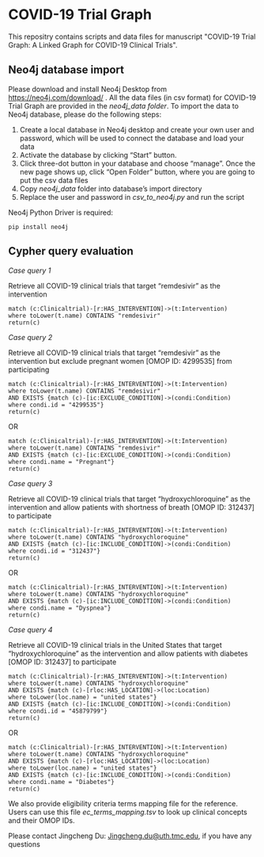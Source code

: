 # COVID-19 Trial Graph
This repositry contains scripts and data files for manuscript 
"COVID-19 Trial Graph: A Linked Graph for COVID-19 Clinical Trials".

## Neo4j database import
Please download and install Neo4j Desktop from 
https://neo4j.com/download/ . All the data files (in csv format) for COVID-19 Trial Graph are provided
in the <em>neo4j_data folder</em>. To import the data to Neo4j database, please do the following steps:
1. Create a local database in Neo4j desktop and create your own user and password, 
which will be used to connect the database and load your data
2. Activate the database by clicking “Start” button.
3. Click three-dot button in your database and choose “manage”. 
Once the new page shows up, click “Open Folder” button, 
where you are going to put the csv data files
4. Copy <em>neo4j_data</em> folder into database’s import directory
5. Replace the user and password in <em>csv_to_neo4j.py</em> and run the script

Neo4j Python Driver is required:
```
pip install neo4j
```
## Cypher query evaluation
<em>Case query 1</em>

Retrieve all COVID-19 clinical trials that target “remdesivir”
as the intervention
```
match (c:Clinicaltrial)-[r:HAS_INTERVENTION]->(t:Intervention) 
where toLower(t.name) CONTAINS "remdesivir"
return(c)
```
<em>Case query 2</em>

Retrieve all COVID-19 clinical trials that target “remdesivir” as the intervention but
exclude pregnant women [OMOP ID: 4299535] from participating
```
match (c:Clinicaltrial)-[r:HAS_INTERVENTION]->(t:Intervention) 
where toLower(t.name) CONTAINS "remdesivir"
AND EXISTS {match (c)-[ic:EXCLUDE_CONDITION]->(condi:Condition) 
where condi.id = "4299535"}
return(c)
```
OR
```
match (c:Clinicaltrial)-[r:HAS_INTERVENTION]->(t:Intervention)
where toLower(t.name) CONTAINS "remdesivir"
AND EXISTS {match (c)-[ic:EXCLUDE_CONDITION]->(condi:Condition)
where condi.name = "Pregnant"}
return(c)
```

<em>Case query 3</em>

Retrieve all COVID-19 clinical trials that target “hydroxychloroquine” as the intervention and
allow patients with shortness of breath [OMOP ID: 312437] to participate
```
match (c:Clinicaltrial)-[r:HAS_INTERVENTION]->(t:Intervention) 
where toLower(t.name) CONTAINS "hydroxychloroquine"
AND EXISTS {match (c)-[ic:INCLUDE_CONDITION]->(condi:Condition) 
where condi.id = "312437"}
return(c)
```
OR
```
match (c:Clinicaltrial)-[r:HAS_INTERVENTION]->(t:Intervention)
where toLower(t.name) CONTAINS "hydroxychloroquine"
AND EXISTS {match (c)-[ic:INCLUDE_CONDITION]->(condi:Condition)
where condi.name = "Dyspnea"}
return(c)
```

<em>Case query 4</em>

Retrieve all COVID-19 clinical trials in the United States
that target “hydroxychloroquine” as the intervention
and allow patients with diabetes [OMOP ID: 312437] to participate
```
match (c:Clinicaltrial)-[r:HAS_INTERVENTION]->(t:Intervention) 
where toLower(t.name) CONTAINS "hydroxychloroquine"
AND EXISTS {match (c)-[rloc:HAS_LOCATION]->(loc:Location) 
where toLower(loc.name) = "united states"}  
AND EXISTS {match (c)-[ic:INCLUDE_CONDITION]->(condi:Condition) 
where condi.id = "45879799"}
return(c)
```
OR
```
match (c:Clinicaltrial)-[r:HAS_INTERVENTION]->(t:Intervention)
where toLower(t.name) CONTAINS "hydroxychloroquine"
AND EXISTS {match (c)-[rloc:HAS_LOCATION]->(loc:Location)
where toLower(loc.name) = "united states"}
AND EXISTS {match (c)-[ic:INCLUDE_CONDITION]->(condi:Condition)
where condi.name = "Diabetes"}
return(c)
```

We also provide eligibility criteria terms mapping file for the reference. Users can use this file 
<em>ec_terms_mapping.tsv</em> to look up clinical concepts and their OMOP IDs.

Please contact Jingcheng Du: Jingcheng.du@uth.tmc.edu, if you have any questions